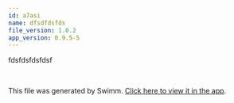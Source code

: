 ```yaml
---
id: a7asi
name: dfsdfdsfds
file_version: 1.0.2
app_version: 0.9.5-5
---
```


fdsfdsfdsfdsf

<br/>

This file was generated by Swimm. [Click here to view it in the app](https://swimm-web-app.web.app/repos/Z2l0aHViJTNBJTNBVG9tSGFua3MlM0ElM0Fqam9vbm4x/docs/a7asi).